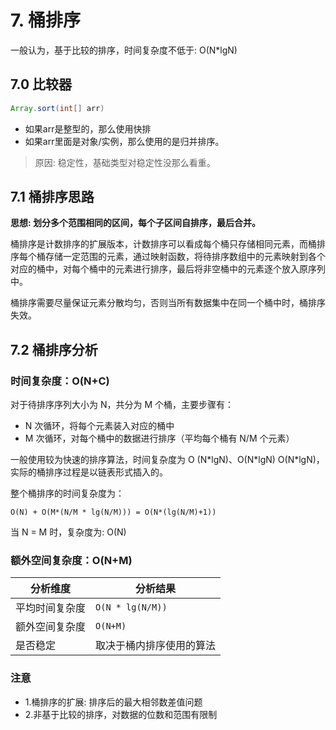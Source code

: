 # 7. 桶排序

一般认为，基于比较的排序，时间复杂度不低于: O(N*lgN)

## 7.0 比较器

```java
Array.sort(int[] arr)
```

* 如果arr是整型的，那么使用快排
* 如果arr里面是对象/实例，那么使用的是归并排序。

> 原因: 稳定性，基础类型对稳定性没那么看重。


## 7.1 桶排序思路

**思想: 划分多个范围相同的区间，每个子区间自排序，最后合并。**

桶排序是计数排序的扩展版本，计数排序可以看成每个桶只存储相同元素，而桶排序每个桶存储一定范围的元素，通过映射函数，将待排序数组中的元素映射到各个对应的桶中，对每个桶中的元素进行排序，最后将非空桶中的元素逐个放入原序列中。

桶排序需要尽量保证元素分散均匀，否则当所有数据集中在同一个桶中时，桶排序失效。


## 7.2 桶排序分析
### 时间复杂度：O(N+C)
对于待排序序列大小为 N，共分为 M 个桶，主要步骤有：

* N 次循环，将每个元素装入对应的桶中
* M 次循环，对每个桶中的数据进行排序（平均每个桶有 N/M 个元素）

一般使用较为快速的排序算法，时间复杂度为 O (N\*lgN)、O(N\*lgN) O(N*lgN)，实际的桶排序过程是以链表形式插入的。

整个桶排序的时间复杂度为：

```
O(N) + O(M*(N/M * lg(N/M))) = O(N*(lg(N/M)+1))
```

当 N = M 时，复杂度为: O(N)

### 额外空间复杂度：O(N+M)

| 分析维度 | 分析结果 |
|----|----|
| 平均时间复杂度 | `O(N * lg(N/M))` |
| 额外空间复杂度 | `O(N+M)` |
| 是否稳定 | 取决于桶内排序使用的算法 |


### 注意
* 1.桶排序的扩展: 排序后的最大相邻数差值问题
* 2.非基于比较的排序，对数据的位数和范围有限制

